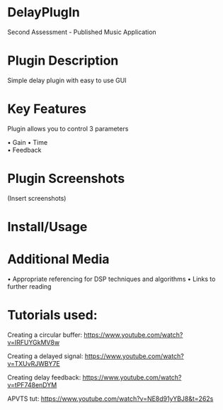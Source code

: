# DelayPlugIn
Second Assessment - Published Music Application

# Plugin Description
Simple delay plugin with easy to use GUI

# Key Features
Plugin allows you to control 3 parameters

• Gain 
• Time                
• Feedback

# Plugin Screenshots

(Insert screenshots)

# Install/Usage

# Additional Media

• Appropriate referencing for DSP techniques and algorithms
• Links to further reading

# Tutorials used:

Creating a circular buffer:
https://www.youtube.com/watch?v=IRFUYGkMV8w

Creating a delayed signal:
https://www.youtube.com/watch?v=TXUvRJWBY7E

Creating delay feedback:
https://www.youtube.com/watch?v=tPF748enDYM

APVTS tut:
https://www.youtube.com/watch?v=NE8d91yYBJ8&t=262s
